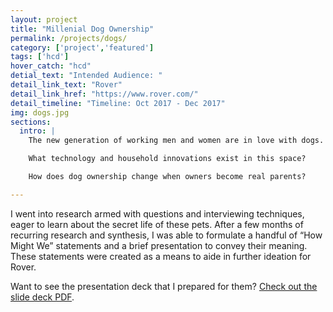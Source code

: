 ```yaml
---
layout: project
title: "Millenial Dog Ownership"
permalink: /projects/dogs/
category: ['project','featured']
tags: ['hcd']
hover_catch: "hcd"
detial_text: "Intended Audience: "
detail_link_text: "Rover"
detail_link_href: "https://www.rover.com/"
detail_timeline: "Timeline: Oct 2017 - Dec 2017"
img: dogs.jpg
sections:
  intro: |
    The new generation of working men and women are in love with dogs. Millennials are quick to spoil their "#furbaby".

    What technology and household innovations exist in this space?

    How does dog ownership change when owners become real parents?

---
```


I went into research armed with questions and interviewing techniques, eager to learn about the secret life of these pets. After a few months of recurring research and synthesis, I was able to formulate a handful of “How Might We” statements and a brief presentation to convey their meaning. These statements were created as a means to aide in further ideation for Rover.

Want to see the presentation deck that I prepared for them? [Check out the slide deck PDF](http://www.gavinpham.com/assets/slides/Rover-Presentation.pdf).